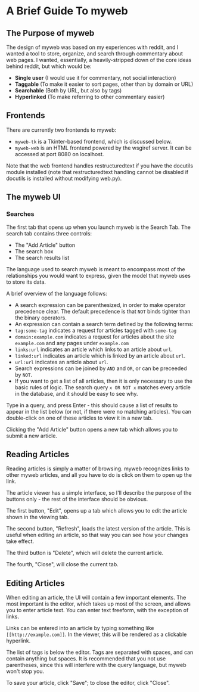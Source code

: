 # A Brief Guide To myweb

## The Purpose of myweb

The design of myweb was based on my experiences with reddit, and I wanted
a tool to store, organize, and search through commentary about web pages.
I wanted, essentially, a heavily-stripped down of the core ideas behind
reddit, but which would be:

 - __Single user__ (I would use it for commentary, not social interaction)
 - __Taggable__ (To make it easier to sort pages, other than by domain or URL)
 - __Searchable__ (Both by URL, but also by tags)
 - __Hyperlinked__ (To make referring to other commentary easier)

## Frontends

There are currently two frontends to myweb:

 - `myweb-tk` is a Tkinter-based frontend, which is discussed below.
 - `myweb-web` is an HTML frontend powered by the wsgiref server. It can be
   accessed at port 8080 on localhost.

Note that the web frontend handles restructuredtext if you have the docutils
module installed (note that restructuredtext handling cannot be disabled if
docutils is installed without modifying web.py).

## The myweb UI

### Searches

The first tab that opens up when you launch myweb is the Search Tab. The search
tab contains three controls:

 - The "Add Article" button
 - The search box
 - The search results list

The language used to search myweb is meant to encompass most of the relationships
you would want to express, given the model that myweb uses to store its data.

A brief overview of the language follows:

- A search expression can be parenthesized, in order to make operator precedence
  clear. The default precedence is that `NOT` binds tighter than the binary
  operators.
- An expression can contain a search term defined by the following terms:
 - `tag:some-tag` indicates a request for articles tagged with `some-tag`
 - `domain:example.com` indicates a request for articles about the site `example.com`
   and any pages under `example.com`
 - `links:url` indicates an article which links to an article about `url`.
 - `linked:url` indicates an article which is linked by an article about `url`.
 - `url:url` indicates an article about `url`.
- Search expressions can be joined by `AND` and `OR`, or can be preceeded by `NOT`.
- If you want to get a list of all articles, then it is only necessary to use
  the basic rules of logic. The search query `x OR NOT x` matches every article
  in the database, and it should be easy to see why.

Type in a query, and press Enter - this should cause a list of results to appear
in the list below (or not, if there were no matching articles). You can double-click
on one of these articles to view it in a new tab.

Clicking the "Add Article" button opens a new tab which allows you to submit a new
article.

## Reading Articles

Reading articles is simply a matter of browsing. myweb recognizes links to other
myweb articles, and all you have to do is click on them to open up the link.

The article viewer has a simple interface, so I'll describe the purpose of the
buttons only - the rest of the interface should be obvious.

The first button, "Edit", opens up a tab which allows you to edit the article
shown in the viewing tab.

The second button, "Refresh", loads the latest version of the article. This is
useful when editing an article, so that way you can see how your changes take
effect.

The third button is "Delete", which will delete the current article.

The fourth, "Close", will close the current tab.

## Editing Articles

When editing an article, the UI will contain a few important elements. The most
important is the editor, which takes up most of the screen, and allows you to
enter article text. You can enter text freeform, with the exception of links.

Links can be entered into an article by typing something like 
`[[http://example.com]]`. In the viewer, this will be rendered as a clickable
hyperlink.

The list of tags is below the editor. Tags are separated with spaces, and can
contain anything but spaces. It is recommended that you not use parentheses,
since this will interfere with the query language, but myweb won't stop you.

To save your article, click "Save"; to close the editor, click "Close".
